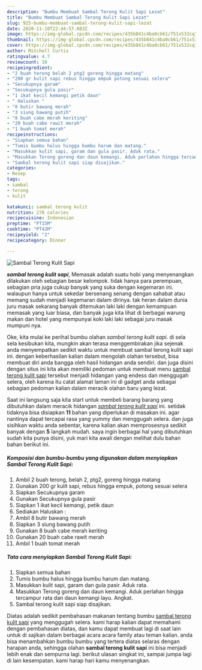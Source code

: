 ```yaml
---
description: "Bumbu Membuat Sambal Terong Kulit Sapi Lezat"
title: "Bumbu Membuat Sambal Terong Kulit Sapi Lezat"
slug: 925-bumbu-membuat-sambal-terong-kulit-sapi-lezat
date: 2020-11-10T22:44:57.683Z
image: https://img-global.cpcdn.com/recipes/435b841c4ba0cb61/751x532cq70/sambal-terong-kulit-sapi-foto-resep-utama.jpg
thumbnail: https://img-global.cpcdn.com/recipes/435b841c4ba0cb61/751x532cq70/sambal-terong-kulit-sapi-foto-resep-utama.jpg
cover: https://img-global.cpcdn.com/recipes/435b841c4ba0cb61/751x532cq70/sambal-terong-kulit-sapi-foto-resep-utama.jpg
author: Mitchell Curtis
ratingvalue: 4.7
reviewcount: 10
recipeingredient:
- "2 buah terong belah 2 ptg2 goreng hingga matang"
- "200 gr kulit sapi rebus hingga empuk potong sesuai selera"
- "Secukupnya garam"
- "Secukupnya gula pasir"
- "1 ikat kecil kemangi petik daun"
- " Haluskan "
- "8 butir bawang merah"
- "3 siung bawang putih"
- "8 buah cabe merah keriting"
- "20 buah cabe rawit merah"
- "1 buah tomat merah"
recipeinstructions:
- "Siapkan semua bahan"
- "Tumis bumbu halus hingga bumbu harum dan matang."
- "Masukkan kulit sapi, garam dan gula pasir. Aduk rata."
- "Masukkan Terong goreng dan daun kemangi. Aduk perlahan hingga tercampur rata dan daun kemangi layu. Angkat."
- "Sambal terong kulit sapi siap disajikan."
categories:
- Resep
tags:
- sambal
- terong
- kulit

katakunci: sambal terong kulit 
nutrition: 278 calories
recipecuisine: Indonesian
preptime: "PT15M"
cooktime: "PT42M"
recipeyield: "2"
recipecategory: Dinner

---
```



![Sambal Terong Kulit Sapi](https://img-global.cpcdn.com/recipes/435b841c4ba0cb61/751x532cq70/sambal-terong-kulit-sapi-foto-resep-utama.jpg)

<b><i>sambal terong kulit sapi</i></b>, Memasak adalah suatu hobi yang menyenangkan dilakukan oleh sebagian besar kelompok. tidak hanya para perempuan, sebagian pria juga cukup banyak yang suka dengan kegemaran ini. walaupun hanya untuk sekedar bersenang senang dengan sahabat atau memang sudah menjadi kegemaran dalam dirinya. tak heran dalam dunia juru masak sekarang banyak ditemukan laki laki dengan kemampuan memasak yang luar biasa, dan banyak juga kita lihat di berbagai warung makan dan hotel yang mempunyai koki laki laki sebagai juru masak mumpuni nya.



Oke, kita mulai ke perihal bumbu olahan <i>sambal terong kulit sapi</i>. di sela sela kesibukan kita, mungkin akan terasa menggembirakan jika sejenak anda menyempatkan sedikit waktu untuk membuat sambal terong kulit sapi ini. dengan keberhasilan kalian dalam mengolah olahan tersebut, bisa membuat diri anda bangga oleh hasil hidangan anda sendiri. dan juga disini dengan situs ini kita akan memiliki pedoman untuk membuat menu <u>sambal terong kulit sapi</u> tersebut menjadi hidangan yang endess dan menggugah selera, oleh karena itu catat alamat laman ini di gadget anda sebagai sebagian pedoman kalian dalam meracik olahan baru yang lezat.


Saat ini langsung saja kita start untuk membeli barang barang yang dibutuhkan dalam meracik hidangan <u><i>sambal terong kulit sapi</i></u> ini. setidak tidaknya bisa disiapkan <b>11</b> bahan yang diperlukan di masakan ini. agar nantinya dapat tercapai rasa yang yummy dan menggugah selera. dan juga sisihkan waktu anda sebentar, karena kalian akan memprosesnya sedikit banyak dengan <b>5</b> langkah mudah. saya ingin berbagai hal yang dibutuhkan sudah kita punya disini, yuk mari kita awali dengan melihat dulu bahan bahan berikut ini.

<!--inarticleads1-->

##### Komposisi dan bumbu-bumbu yang digunakan dalam menyiapkan Sambal Terong Kulit Sapi:

1. Ambil 2 buah terong, belah 2, ptg2, goreng hingga matang
1. Gunakan 200 gr kulit sapi, rebus hingga empuk, potong sesuai selera
1. Siapkan Secukupnya garam
1. Gunakan Secukupnya gula pasir
1. Siapkan 1 ikat kecil kemangi, petik daun
1. Sediakan  Haluskan :
1. Ambil 8 butir bawang merah
1. Siapkan 3 siung bawang putih
1. Gunakan 8 buah cabe merah keriting
1. Gunakan 20 buah cabe rawit merah
1. Ambil 1 buah tomat merah




<!--inarticleads2-->

##### Tata cara menyiapkan Sambal Terong Kulit Sapi:

1. Siapkan semua bahan
1. Tumis bumbu halus hingga bumbu harum dan matang.
1. Masukkan kulit sapi, garam dan gula pasir. Aduk rata.
1. Masukkan Terong goreng dan daun kemangi. Aduk perlahan hingga tercampur rata dan daun kemangi layu. Angkat.
1. Sambal terong kulit sapi siap disajikan.




Diatas adalah sedikit pembahasan makanan tentang bumbu <u>sambal terong kulit sapi</u> yang menggugah selera. kami harap kalian dapat memahami dengan pembahasan diatas, dan kamu dapat membuat lagi di saat lain untuk di sajikan dalam berbagai acara acara family atau teman kalian. anda bisa menambahkan bumbu bumbu yang tertera diatas selaras dengan harapan anda, sehingga olahan <b>sambal terong kulit sapi</b> ini bisa menjadi lebih enak dan sempurna lagi. berikut ulasan singkat ini, sampai jumpa lagi di lain kesempatan. kami harap hari kamu menyenangkan.
